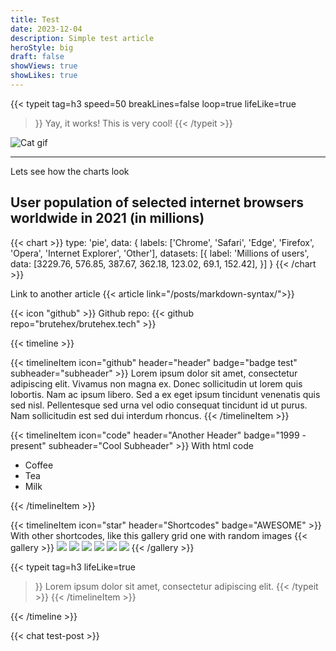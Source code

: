 ```yaml
---
title: Test
date: 2023-12-04
description: Simple test article
heroStyle: big
draft: false
showViews: true
showLikes: true
---
```


{{< typeit 
  tag=h3
  speed=50
  breakLines=false
  loop=true
    lifeLike=true
>}}
Yay, it works! 
This is very cool!
{{< /typeit >}}



![Cat gif](img/cat.gif)

---

Lets see how the charts look

## User population of selected internet browsers worldwide in 2021 (in millions)
{{< chart >}}
type: 'pie',
data: {
  labels: ['Chrome', 'Safari', 'Edge', 'Firefox', 'Opera', 'Internet Explorer',  'Other'],
  datasets: [{
    label: 'Millions of users',
    data: [3229.76, 576.85, 387.67, 362.18, 123.02, 69.1, 152.42],
  }]
}
{{< /chart >}}


Link to another article
{{< article link="/posts/markdown-syntax/">}}

{{< icon "github" >}} Github repo:
{{< github repo="brutehex/brutehex.tech" >}}

{{< timeline >}}

{{< timelineItem icon="github" header="header" badge="badge test" subheader="subheader" >}}
Lorem ipsum dolor sit amet, consectetur adipiscing elit. Vivamus non magna ex. Donec sollicitudin ut lorem quis lobortis. Nam ac ipsum libero. Sed a ex eget ipsum tincidunt venenatis quis sed nisl. Pellentesque sed urna vel odio consequat tincidunt id ut purus. Nam sollicitudin est sed dui interdum rhoncus. 
{{< /timelineItem >}}


{{< timelineItem icon="code" header="Another Header" badge="1999 - present" subheader="Cool Subheader" >}}
With html code
<ul>
  <li>Coffee</li>
  <li>Tea</li>
  <li>Milk</li>
</ul>
{{< /timelineItem >}}

{{< timelineItem icon="star" header="Shortcodes" badge="AWESOME" >}}
With other shortcodes, like this gallery grid one with random images
{{< gallery >}}
  <img src="https://source.unsplash.com/random/600x400/?tech" class="grid-w33" />
  <img src="https://source.unsplash.com/random/600x400/?snow" class="grid-w33" />
  <img src="https://source.unsplash.com/random/600x400/?mountains" class="grid-w33" />
  <img src="https://source.unsplash.com/random/600x400/?man" class="grid-w33" />
  <img src="https://source.unsplash.com/random/600x400/?car" class="grid-w33" />
  <img src="https://source.unsplash.com/random/600x400/?cat" class="grid-w33" />
{{< /gallery >}}

{{< typeit 
  tag=h3
  lifeLike=true
>}}
Lorem ipsum dolor sit amet, 
consectetur adipiscing elit. 
{{< /typeit >}}
{{< /timelineItem >}}

{{< /timeline >}}

{{< chat test-post >}}
